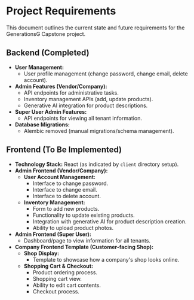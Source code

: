 # Project Requirements

This document outlines the current state and future requirements for the GenerationsG Capstone project.

## Backend (Completed)

*   **User Management:**
    *   User profile management (change password, change email, delete account).
*   **Admin Features (Vendor/Company):**
    *   API endpoints for administrative tasks.
    *   Inventory management APIs (add, update products).
    *   Generative AI integration for product descriptions.
*   **Super User Admin Features:**
    *   API endpoints for viewing all tenant information.
*   **Database Migrations:**
    *   Alembic removed (manual migrations/schema management).

## Frontend (To Be Implemented)

*   **Technology Stack:** React (as indicated by `client` directory setup).
*   **Admin Frontend (Vendor/Company):**
    *   **User Account Management:**
        *   Interface to change password.
        *   Interface to change email.
        *   Interface to delete account.
    *   **Inventory Management:**
        *   Form to add new products.
        *   Functionality to update existing products.
        *   Integration with generative AI for product description creation.
        *   Ability to upload product photos.
*   **Admin Frontend (Super User):**
    *   Dashboard/page to view information for all tenants.
*   **Company Frontend Template (Customer-facing Shop):**
    *   **Shop Display:**
        *   Template to showcase how a company's shop looks online.
    *   **Shopping Cart & Checkout:**
        *   Product ordering process.
        *   Shopping cart view.
        *   Ability to edit cart contents.
        *   Checkout process.
